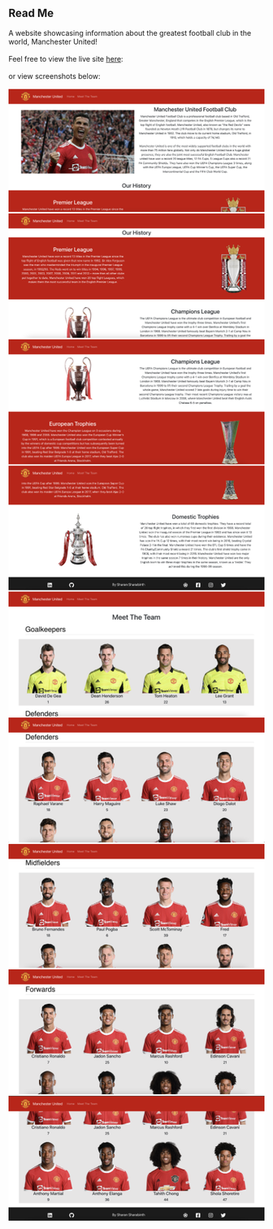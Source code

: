 ## Read Me
A website showcasing information about the greatest football club in the world, Manchester United! 
<br>
<br>
Feel free to view the live site [here](https://man-utd.vercel.app/):
<br>
<br>
or view screenshots below:
<br>
<br>
![alt text](./src/Images/screenshots/Image-1.png)
<br>
![alt text](./src/Images/screenshots/Image-2.png)
<br>
![alt text](./src/Images/screenshots/Image-3.png)
<br>
![alt text](./src/Images/screenshots/4.png)
<br>
![alt text](./src/Images/screenshots/Image-5.png)
<br>
![alt text](./src/Images/screenshots/Image-6.png)
<br>
![alt text](./src/Images/screenshots/Image-7.png)
<br>
![alt text](./src/Images/screenshots/Image-8.png)
<br>
![alt text](./src/Images/screenshots/Image-9.png)
<br>
